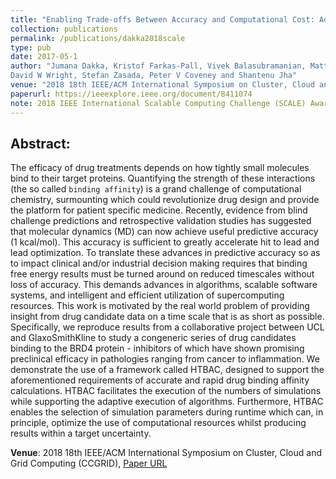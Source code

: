 ```yaml
---
title: "Enabling Trade-offs Between Accuracy and Computational Cost: Adaptive Algorithms to Reduce Time to Clinical Insight"
collection: publications
permalink: /publications/dakka2018scale
type: pub
date: 2017-05-1
author: "Jumana Dakka, Kristof Farkas-Pall, Vivek Balasubramanian, Matteo Turilli, Shunzhou Wan,
David W Wright, Stefan Zasada, Peter V Coveney and Shantenu Jha"
venue: "2018 18th IEEE/ACM International Symposium on Cluster, Cloud and Grid Computing (CCGRID)"
paperurl: https://ieeexplore.ieee.org/document/8411074
note: 2018 IEEE International Scalable Computing Challenge (SCALE) Award
---
```


## Abstract:

The efficacy of drug treatments depends on how tightly small molecules bind to their target proteins. Quantifying the strength of these interactions (the so called `binding affinity`) is a grand challenge of computational chemistry, surmounting which could revolutionize drug design and provide the platform for patient specific medicine. Recently, evidence from blind challenge predictions and retrospective validation studies has suggested that molecular dynamics (MD) can now achieve useful predictive accuracy (1 kcal/mol). This accuracy is sufficient to greatly accelerate hit to lead and lead optimization. To translate these advances in predictive accuracy so as to impact clinical and/or industrial decision making requires that binding free energy results must be turned around on reduced timescales without loss of accuracy. This demands advances in algorithms, scalable software systems, and intelligent and efficient utilization of supercomputing resources. This work is motivated by the real world problem of providing insight from drug candidate data on a time scale that is as short as possible. Specifically, we reproduce results from a collaborative project between UCL and GlaxoSmithKline to study a congeneric series of drug candidates binding to the BRD4 protein - inhibitors of which have shown promising preclinical efficacy in pathologies ranging from cancer to inflammation. We demonstrate the use of a framework called HTBAC, designed to support the aforementioned requirements of accurate and rapid drug binding affinity calculations. HTBAC facilitates the execution of the numbers of simulations while supporting the adaptive execution of algorithms. Furthermore, HTBAC enables the selection of simulation parameters during runtime which can, in principle, optimize the use of computational resources whilst producing results within a target uncertainty.


**Venue**: 2018 18th IEEE/ACM International Symposium on Cluster, Cloud and Grid Computing (CCGRID),
[Paper URL]('https://ieeexplore.ieee.org/document/8411074')
